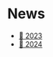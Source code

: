 # News 

- [📰 2023 ](./source/news-2023.md "News 2023")
- [📰 2024 ](./source/news-2024.md "News 2024")